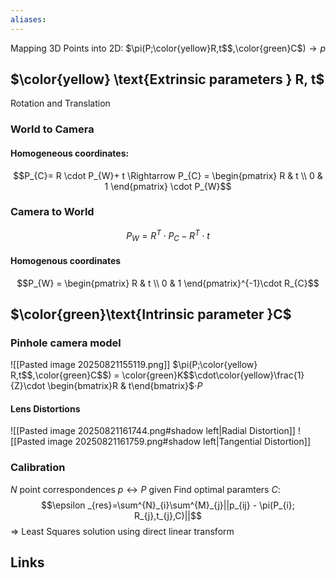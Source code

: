 ```yaml
---
aliases: 
---
```

Mapping 3D Points into 2D: $\pi(P;\color{yellow}R,t$$,\color{green}C$$)\rightarrow p$
## $\color{yellow} \text{Extrinsic parameters } R, t$
Rotation and Translation
### World to Camera
#### Homogeneous coordinates:
$$P_{C}= R \cdot P_{W}+ t \Rightarrow P_{C} = \begin{pmatrix}
R & t \\ 0 & 1
\end{pmatrix} \cdot P_{W}$$
### Camera to World
$$P_{W}=R^{T}\cdot P_{C} - R^{T}\cdot t$$
#### Homogenous coordinates
$$P_{W} = \begin{pmatrix}
R & t \\ 0 & 1
\end{pmatrix}^{-1}\cdot R_{C}$$
## $\color{green}\text{Intrinsic parameter }C$
### Pinhole camera model
![[Pasted image 20250821155119.png]]
$\pi(P;\color{yellow} R,t$$,\color{green}C$$) = \color{green}K$$\cdot\color{yellow}\frac{1}{Z}\cdot \begin{bmatrix}R & t\end{bmatrix}$$\cdot P$
#### Lens Distortions
 ![[Pasted image 20250821161744.png#shadow left|Radial Distortion]]
 ![[Pasted image 20250821161759.png#shadow left|Tangential Distortion]]
### Calibration
$N$ point correspondences $p\leftrightarrow P$ given
Find optimal paramters $C:$
$$\epsilon _{res}=\sum^{N}_{i}\sum^{M}_{j}||p_{ij} - \pi(P_{i}; R_{j},t_{j},C)||$$
=> Least Squares solution using direct linear transform
## Links